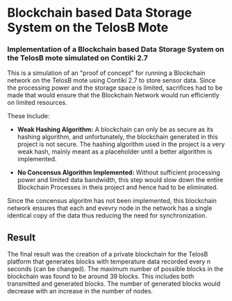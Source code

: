 # Blockchain based Data Storage System on the TelosB Mote
### Implementation of a Blockchain based Data Storage System on the TelosB mote simulated on Contiki 2.7

This is a simulation of an "proof of concept" for running a Blockchain network on the TelosB mote using Contiki 2.7 to store sensor data.
Since the processing power and the storage space is limited, sacrifices had to be made that would ensure that the Blockchain Network would run efficiently on limited resources. 

These Include:

* **Weak Hashing Algorithm:** A blockchain can only be as secure as its hashing algorithm, and unfortunately, the blockchain generated in this project is not secure. The hashing algorithm used in the project is a
very weak hash, mainly meant as a placeholder until a better algorithm is implemented.

* **No Concensus Algorithm Implemented:** Without sufficient processing power and limited data bandwidth, this step would slow down the entire Blockchain Processes in theis project and hence had to be eliminated.

Since the concensus algoritm has not been implemented, this blockchain network ensures that each and evevry node in the network has a single identical copy of the data thus reducing the need for synchronization.

## Result
The final result was the creation of a private blockchain for the TelosB platform that generates blocks with temperature data recorded every n seconds (can be changed). 
The maximum number of possible blocks in the blockchain was found to be around 39 blocks. This includes both transmitted and generated blocks. The number of generated blocks would
decrease with an increase in the number of nodes.

